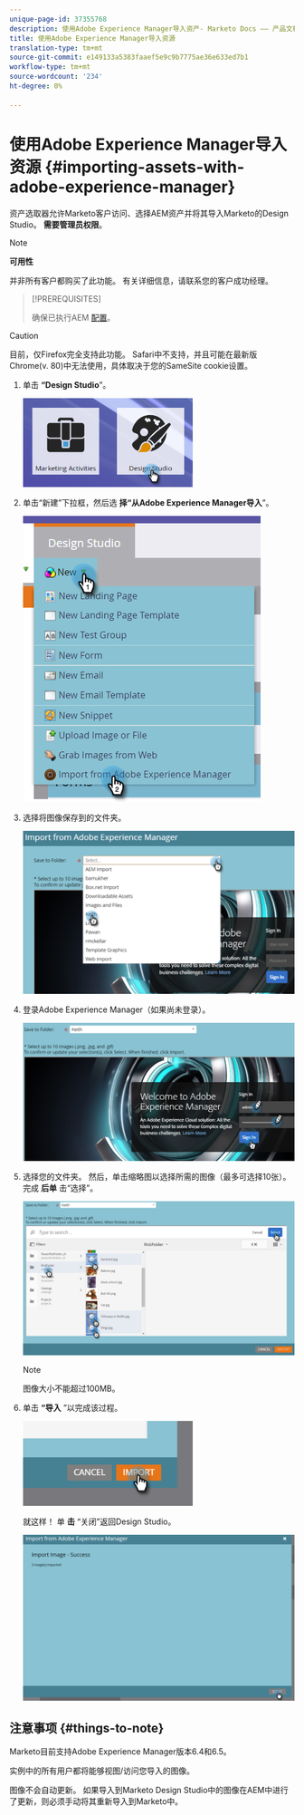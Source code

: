```yaml
---
unique-page-id: 37355768
description: 使用Adobe Experience Manager导入资产- Marketo Docs —— 产品文档
title: 使用Adobe Experience Manager导入资源
translation-type: tm+mt
source-git-commit: e149133a5383faaef5e9c9b7775ae36e633ed7b1
workflow-type: tm+mt
source-wordcount: '234'
ht-degree: 0%

---
```



# 使用Adobe Experience Manager导入资源 {#importing-assets-with-adobe-experience-manager}

资产选取器允许Marketo客户访问、选择AEM资产并将其导入Marketo的Design Studio。 **需要管理员权限**。

>[!NOTE]
>
>**可用性**
>
>并非所有客户都购买了此功能。 有关详细信息，请联系您的客户成功经理。

>[!PREREQUISITES]
>
>确保已执行AEM [配置](https://docs.marketo.com/x/FwPLAQ)。

>[!CAUTION]
>
>目前，仅Firefox完全支持此功能。 Safari中不支持，并且可能在最新版Chrome(v. 80)中无法使用，具体取决于您的SameSite cookie设置。

1. 单击 **“Design Studio**”。

   ![](assets/one-1.png)

1. 单击“新建”下拉框，然后选 **择“从Adobe Experience Manager导入**”。

   ![](assets/two-1.png)

1. 选择将图像保存到的文件夹。

   ![](assets/three-1.png)

1. 登录Adobe Experience Manager（如果尚未登录）。

   ![](assets/four-1.png)

1. 选择您的文件夹。 然后，单击缩略图以选择所需的图像（最多可选择10张）。 完成 **后单** 击“选择”。

   ![](assets/five.png)

   >[!NOTE]
   >
   >图像大小不能超过100MB。

1. 单击 **“导入** ”以完成该过程。

   ![](assets/six-1.png)

   就这样！ 单 **击** “关闭”返回Design Studio。

   ![](assets/seven-1.png)

## 注意事项 {#things-to-note}

Marketo目前支持Adobe Experience Manager版本6.4和6.5。

实例中的所有用户都将能够视图/访问您导入的图像。

图像不会自动更新。 如果导入到Marketo Design Studio中的图像在AEM中进行了更新，则必须手动将其重新导入到Marketo中。
